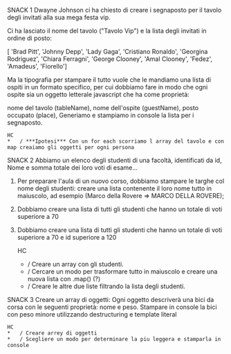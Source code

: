 SNACK 1
Dwayne Johnson ci ha chiesto di creare i segnaposto per il tavolo degli invitati alla sua mega festa vip.

Ci ha lasciato il nome del tavolo ("Tavolo Vip") e la lista degli invitati in ordine di posto:

[ 'Brad Pitt', 'Johnny Depp', 'Lady Gaga', 'Cristiano Ronaldo', 'Georgina Rodriguez', 'Chiara Ferragni',  'George Clooney', 'Amal Clooney', 'Fedez', 'Amadeus', 'Fiorello']

Ma  la tipografia per stampare il tutto vuole che le mandiamo una lista di ospiti in un formato specifico, per cui dobbiamo fare in modo che ogni ospite sia un oggetto letterale javascript che ha come proprietà:

nome del tavolo (tableName),
nome dell'ospite (guestName),
posto occupato (place),
Generiamo e stampiamo in console la lista per i segnaposto.


    HC
    *   / ***Ipotesi*** Con un for each scorriamo l array del tavolo e con map creaiamo gli oggetti per ogni persona 


SNACK 2
Abbiamo un elenco degli studenti di una facoltà, identificati da id, Nome e somma totale dei loro voti di esame...
1. Per preparare l'aula di un nuovo corso, dobbiamo stampare le targhe col nome degli studenti: creare una lista contenente il loro nome tutto in maiuscolo, ad esempio (Marco della Rovere => MARCO DELLA ROVERE);
2. Dobbiamo creare una lista di tutti gli studenti che hanno un totale di voti superiore a 70
3. Dobbiamo creare una lista di tutti gli studenti che hanno un totale di voti superiore a 70 e id superiore a 120


    HC
    *   /  Creare un array con gli studenti.
    *   / Cercare un modo per trasformare tutto in maiuscolo e creare una nuova lista con .map() (?)
    *   /  Creare le altre due liste filtrando la lista degli studenti. 


SNACK 3
Creare un array di oggetti:
Ogni oggetto descriverà una bici da corsa con le seguenti proprietà: nome e peso.
Stampare in console la bici con peso minore utilizzando destructuring e template literal


    HC
    *   / Creare arrey di oggetti
    *   / Scegliere un modo per determinare la piu leggera e stamparla in console